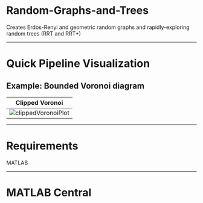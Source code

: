 # Random-Graphs-and-Trees
Creates Erdos-Renyi and geometric random graphs and rapidly-exploring random trees (RRT and RRT*)

----
# Quick Pipeline Visualization
## Example: Bounded Voronoi diagram
| Clipped Voronoi |
| ------------- |
| ![clippedVoronoiPlot](https://user-images.githubusercontent.com/28588878/153004980-5c606b90-82ab-47c3-9241-30b4d0a5bc90.png) |

-----

# Requirements
MATLAB

-----

# MATLAB Central



